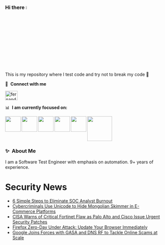 ### Hi there <a href="https://www.gautamkrishnar.com/"><img src="https://media.giphy.com/media/hvRJCLFzcasrR4ia7z/giphy.gif" width="5%"></a>
This is my repository where I test code and try not to break my code :rofl:

🔗 &nbsp;**Connect with me**
<p align="left">
<a href="https://linkedin.com/in/fernandorlcruz" target="blank"><img align="center" src="https://raw.githubusercontent.com/rahuldkjain/github-profile-readme-generator/master/src/images/icons/Social/linked-in-alt.svg" alt="fernando cruz" height="30" width="40" /></a>
  
📊 &nbsp;**I am currently focused on:**

<img align="left" width='50' height='50' src="https://cdn.jsdelivr.net/gh/devicons/devicon/icons/python/python-original-wordmark.svg" />
<img align="left" width='50' height='50' src="https://cdn.jsdelivr.net/gh/devicons/devicon/icons/csharp/csharp-original.svg" />
<img align="left" width='50' height='50' src="https://cdn.jsdelivr.net/gh/devicons/devicon/icons/jenkins/jenkins-original.svg" />
<img align="left" width='50' height='50' src="https://specflow.org/wp-content/uploads/2021/05/SpecFlow-Icon.png" />
<img align="left" width='50' height='50' src="https://www.svgrepo.com/show/306098/githubactions.svg" />
<img width='80' height='80' src="https://cdn2.vectorstock.com/i/1000x1000/64/81/security-testing-concept-icon-safety-audit-key-vector-29166481.jpg" />
          
          
  
### ✨&nbsp; About Me

I am a Software Test Engineer with emphasis on automation. 9+ years of experience.

# Security News
<!-- BLOG-POST-LIST:START -->
- [6 Simple Steps to Eliminate SOC Analyst Burnout](https://thehackernews.com/2024/10/6-simple-steps-to-eliminate-soc-analyst.html)
- [Cybercriminals Use Unicode to Hide Mongolian Skimmer in E-Commerce Platforms](https://thehackernews.com/2024/10/cybercriminals-use-unicode-to-hide.html)
- [CISA Warns of Critical Fortinet Flaw as Palo Alto and Cisco Issue Urgent Security Patches](https://thehackernews.com/2024/10/cisa-warns-of-critical-fortinet-flaw-as.html)
- [Firefox Zero-Day Under Attack: Update Your Browser Immediately](https://thehackernews.com/2024/10/mozilla-warns-of-active-exploitation-in.html)
- [Google Joins Forces with GASA and DNS RF to Tackle Online Scams at Scale](https://thehackernews.com/2024/10/google-joins-forces-with-gasa-and-dns.html)
<!-- BLOG-POST-LIST:END -->
